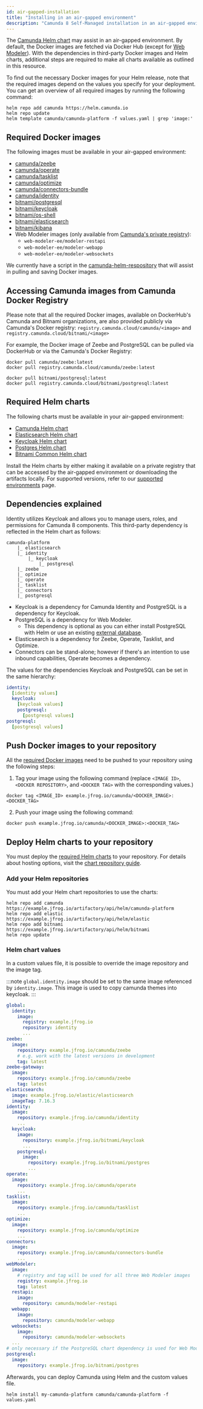 ```yaml
---
id: air-gapped-installation
title: "Installing in an air-gapped environment"
description: "Camunda 8 Self-Managed installation in an air-gapped environment"
---
```


The [Camunda Helm chart](../../helm-kubernetes/deploy.md) may assist in an air-gapped environment. By default, the Docker images are fetched via Docker Hub (except for [Web Modeler](../../docker.md#web-modeler)).
With the dependencies in third-party Docker images and Helm charts, additional steps are required to make all charts available as outlined in this resource.

To find out the necessary Docker images for your Helm release, note that the required images depend on the values you specify for your deployment. You can get an overview of all required images by running the following command:

```
helm repo add camunda https://helm.camunda.io
helm repo update
helm template camunda/camunda-platform -f values.yaml | grep 'image:'
```

## Required Docker images

The following images must be available in your air-gapped environment:

- [camunda/zeebe](https://hub.docker.com/r/camunda/zeebe)
- [camunda/operate](https://hub.docker.com/r/camunda/operate)
- [camunda/tasklist](https://hub.docker.com/r/camunda/tasklist)
- [camunda/optimize](https://hub.docker.com/r/camunda/optimize)
- [camunda/connectors-bundle](https://hub.docker.com/r/camunda/connectors-bundle)
- [camunda/identity](https://hub.docker.com/r/camunda/identity)
- [bitnami/postgresql](https://hub.docker.com/r/bitnami/postgresql)
- [bitnami/keycloak](https://hub.docker.com/r/bitnami/keycloak)
- [bitnami/os-shell](https://hub.docker.com/r/bitnami/os-shell/)
- [bitnami/elasticsearch](https://hub.docker.com/r/bitnami/elasticsearch/)
- [bitnami/kibana](https://hub.docker.com/r/bitnami/kibana/)
- Web Modeler images (only available from [Camunda's private registry](../../docker.md#web-modeler)):
  - `web-modeler-ee/modeler-restapi`
  - `web-modeler-ee/modeler-webapp`
  - `web-modeler-ee/modeler-websockets`

We currently have a script in the [camunda-helm-respository](https://github.com/camunda/camunda-platform-helm/blob/c6a6e0c327f2acb8746802fbe03b3774b8284de3/scripts/download-chart-docker-images.sh) that will assist in pulling and saving Docker images.

## Accessing Camunda images from Camunda Docker Registry

Please note that all the required Docker images, available on DockerHub's Camunda and Bitnami organizations, are also provided publicly via Camunda's Docker registry: `registry.camunda.cloud/camunda/<image>` and `registry.camunda.cloud/bitnami/<image>`

For example, the Docker image of Zeebe and PostgreSQL can be pulled via DockerHub or via the Camunda's Docker Registry:

```shell
docker pull camunda/zeebe:latest
docker pull registry.camunda.cloud/camunda/zeebe:latest

docker pull bitnami/postgresql:latest
docker pull registry.camunda.cloud/bitnami/postgresql:latest
```

## Required Helm charts

The following charts must be available in your air-gapped environment:

- [Camunda Helm chart](https://artifacthub.io/packages/helm/camunda/camunda-platform)
- [Elasticsearch Helm chart](https://artifacthub.io/packages/helm/bitnami/elasticsearch)
- [Keycloak Helm chart](https://artifacthub.io/packages/helm/bitnami/keycloak)
- [Postgres Helm chart](https://artifacthub.io/packages/helm/bitnami/postgresql)
- [Bitnami Common Helm chart](https://artifacthub.io/packages/helm/bitnami/common)

Install the Helm charts by either making it available on a private registry that can be accessed by the air-gapped environment or downloading the artifacts locally. For supported versions, refer to our [supported environments](/reference/supported-environments.md#camunda-8-self-managed) page.

## Dependencies explained

Identity utilizes Keycloak and allows you to manage users, roles, and permissions for Camunda 8 components. This third-party dependency is reflected in the Helm chart as follows:

```
camunda-platform
    |_ elasticsearch
    |_ identity
        |_ keycloak
            |_ postgresql
    |_ zeebe
    |_ optimize
    |_ operate
    |_ tasklist
    |_ connectors
    |_ postgresql
```

- Keycloak is a dependency for Camunda Identity and PostgreSQL is a dependency for Keycloak.
- PostgreSQL is a dependency for Web Modeler.
  - This dependency is optional as you can either install PostgreSQL with Helm or use an existing [external database](../deploy.md#optional-configure-external-database).
- Elasticsearch is a dependency for Zeebe, Operate, Tasklist, and Optimize.
- Connectors can be stand-alone; however if there's an intention to use inbound capabilities, Operate becomes a dependency.

The values for the dependencies Keycloak and PostgreSQL can be set in the same hierarchy:

```yaml
identity:
  [identity values]
  keycloak:
    [keycloak values]
    postgresql:
      [postgresql values]
postgresql:
  [postgresql values]
```

## Push Docker images to your repository

All the [required Docker images](#required-docker-images) need to be pushed to your repository using the following steps:

1. Tag your image using the following command (replace `<IMAGE ID>`, `<DOCKER REPOSITORY>`, and `<DOCKER TAG>` with the corresponding values.)

```
docker tag <IMAGE_ID> example.jfrog.io/camunda/<DOCKER_IMAGE>:<DOCKER_TAG>
```

2. Push your image using the following command:

```
docker push example.jfrog.io/camunda/<DOCKER_IMAGE>:<DOCKER_TAG>
```

## Deploy Helm charts to your repository

You must deploy the [required Helm charts](#required-helm-charts) to your repository.
For details about hosting options, visit the [chart repository guide](https://helm.sh/docs/topics/chart_repository).

### Add your Helm repositories

You must add your Helm chart repositories to use the charts:

```
helm repo add camunda https://example.jfrog.io/artifactory/api/helm/camunda-platform
helm repo add elastic https://example.jfrog.io/artifactory/api/helm/elastic
helm repo add bitnami https://example.jfrog.io/artifactory/api/helm/bitnami
helm repo update
```

### Helm chart values

In a custom values file, it is possible to override the image repository and the image tag.

:::note
`global.identity.image` should be set to the same image referenced by `identity.image`. This image is used to copy camunda themes into keycloak.
:::

```yaml
global:
  identity:
    image:
      registry: example.jfrog.io
      repository: identity
      ...
zeebe:
  image:
    repository: example.jfrog.io/camunda/zeebe
    # e.g. work with the latest versions in development
    tag: latest
zeebe-gateway:
  image:
    repository: example.jfrog.io/camunda/zeebe
    tag: latest
elasticsearch:
  image: example.jfrog.io/elastic/elasticsearch
  imageTag: 7.16.3
identity:
  image:
    repository: example.jfrog.io/camunda/identity
    ...
  keycloak:
    image:
      repository: example.jfrog.io/bitnami/keycloak
      ...
    postgresql:
      image:
        repository: example.jfrog.io/bitnami/postgres
        ...
operate:
  image:
    repository: example.jfrog.io/camunda/operate
    ...
tasklist:
  image:
    repository: example.jfrog.io/camunda/tasklist
    ...
optimize:
  image:
    repository: example.jfrog.io/camunda/optimize
    ...
connectors:
  image:
    repository: example.jfrog.io/camunda/connectors-bundle
    ...
webModeler:
  image:
    # registry and tag will be used for all three Web Modeler images
    registry: example.jfrog.io
    tag: latest
  restapi:
    image:
      repository: camunda/modeler-restapi
  webapp:
    image:
      repository: camunda/modeler-webapp
  websockets:
    image:
      repository: camunda/modeler-websockets
  ...
# only necessary if the PostgreSQL chart dependency is used for Web Modeler
postgresql:
  image:
    repository: example.jfrog.io/bitnami/postgres
```

Afterwards, you can deploy Camunda using Helm and the custom values file.

```
helm install my-camunda-platform camunda/camunda-platform -f values.yaml
```
